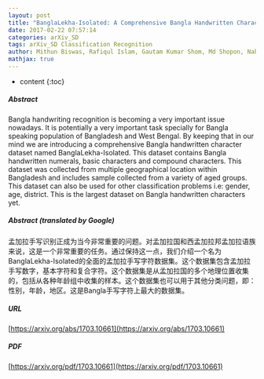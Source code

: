 ```yaml
---
layout: post
title: "BanglaLekha-Isolated: A Comprehensive Bangla Handwritten Character Dataset"
date: 2017-02-22 07:57:14
categories: arXiv_SD
tags: arXiv_SD Classification Recognition
author: Mithun Biswas, Rafiqul Islam, Gautam Kumar Shom, Md Shopon, Nabeel Mohammed, Sifat Momen, Md Anowarul Abedin
mathjax: true
---
```


* content
{:toc}

##### Abstract
Bangla handwriting recognition is becoming a very important issue nowadays. It is potentially a very important task specially for Bangla speaking population of Bangladesh and West Bengal. By keeping that in our mind we are introducing a comprehensive Bangla handwritten character dataset named BanglaLekha-Isolated. This dataset contains Bangla handwritten numerals, basic characters and compound characters. This dataset was collected from multiple geographical location within Bangladesh and includes sample collected from a variety of aged groups. This dataset can also be used for other classification problems i.e: gender, age, district. This is the largest dataset on Bangla handwritten characters yet.

##### Abstract (translated by Google)
孟加拉手写识别正成为当今非常重要的问题。对孟加拉国和西孟加拉邦孟加拉语族来说，这是一个非常重要的任务。通过保持这一点，我们介绍一个名为BanglaLekha-Isolated的全面的孟加拉手写字符数据集。这个数据集包含孟加拉手写数字，基本字符和复合字符。这个数据集是从孟加拉国的多个地理位置收集的，包括从各种年龄组中收集的样本。这个数据集也可以用于其他分类问题，即：性别，年龄，地区。这是Bangla手写字符上最大的数据集。

##### URL
[https://arxiv.org/abs/1703.10661](https://arxiv.org/abs/1703.10661)

##### PDF
[https://arxiv.org/pdf/1703.10661](https://arxiv.org/pdf/1703.10661)

